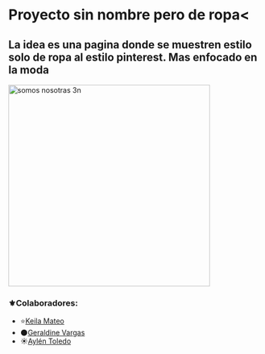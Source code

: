 
# Proyecto sin nombre pero de ropa<
## La idea es una pagina donde se muestren estilo solo de ropa al estilo pinterest. Mas enfocado en la moda

  <img src="https://i.pinimg.com/736x/8a/1a/ff/8a1aff77d04dae38dbd8d35f37daacdae38.jpg" alt="somos nosotras 3n" width="400">

### ⚜️Colaboradores:
* ⭐[Keila Mateo](https://github.com/keilaNerea06)
* 🌑[Geraldine Vargas](https://github.com/Gerald-Vargas)
* ☀️[Aylén Toledo](https://github.com/Aylen-xd)
